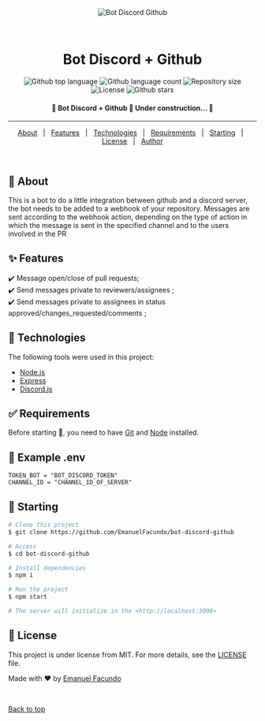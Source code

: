 <div align="center" id="top"> 
  <img src="./.github/app.gif" alt="Bot Discord Github" />

  &#xa0;

  <!-- <a href="https://botdiscordgithub.netlify.app">Demo</a> -->
</div>

<h1 align="center">Bot Discord + Github</h1>

<p align="center">
  <img alt="Github top language" src="https://img.shields.io/github/languages/top/EmanuelFacundo/bot-discord-github?color=558b2f">

  <img alt="Github language count" src="https://img.shields.io/github/languages/count/EmanuelFacundo/bot-discord-github?color=558b2f">

  <img alt="Repository size" src="https://img.shields.io/github/repo-size/EmanuelFacundo/bot-discord-github?color=558b2f">

  <img alt="License" src="https://img.shields.io/github/license/EmanuelFacundo/bot-discord-github?color=558b2f">

  <!-- <img alt="Github issues" src="https://img.shields.io/github/issues/EmanuelFacundo/bot-discord-github?color=56BEB8" /> -->

  <!-- <img alt="Github forks" src="https://img.shields.io/github/forks/EmanuelFacundo/bot-discord-github?color=56BEB8" /> -->

  <img alt="Github stars" src="https://img.shields.io/github/stars/EmanuelFacundo/bot-discord-github?color=558b2f" />
</p>

<!-- Status -->

<h4 align="center"> 
	🚧  Bot Discord + Github 🚀 Under construction...  🚧
</h4> 

<hr> 

<p align="center">
  <a href="#dart-about">About</a> &#xa0; | &#xa0; 
  <a href="#sparkles-features">Features</a> &#xa0; | &#xa0;
  <a href="#rocket-technologies">Technologies</a> &#xa0; | &#xa0;
  <a href="#white_check_mark-requirements">Requirements</a> &#xa0; | &#xa0;
  <a href="#checkered_flag-starting">Starting</a> &#xa0; | &#xa0;
  <a href="#memo-license">License</a> &#xa0; | &#xa0;
  <a href="https://github.com/{{YOUR_GITHUB_USERNAME}}" target="_blank">Author</a>
</p>

<br>

## :dart: About ##

This is a bot to do a little integration between github and a discord server, the bot needs to be added to a webhook of your repository.
Messages are sent according to the webhook action, depending on the type of action in which the message is sent in the specified channel and to the users involved in the PR

## :sparkles: Features ##

:heavy_check_mark: Message open/close of pull requests;\
:heavy_check_mark: Send messages private to reviewers/assignees ;\
:heavy_check_mark: Send messages private to assignees in status approved/changes_requested/comments ;
<!-- :heavy_check_mark: Feature 3; -->

## :rocket: Technologies ##

The following tools were used in this project:

- [Node.js](https://nodejs.org/en/)
- [Express](https://expressjs.com/pt-br/)
- [Discord.js](https://discord.js.org/#/)

## :white_check_mark: Requirements ##

Before starting :checkered_flag:, you need to have [Git](https://git-scm.com) and [Node](https://nodejs.org/en/) installed.

## :seedling: Example .env

```.env
TOKEN_BOT = "BOT_DISCORD_TOKEN"
CHANNEL_ID = "CHANNEL_ID_OF_SERVER"
```

## :checkered_flag: Starting ##

```bash
# Clone this project
$ git clone https://github.com/EmanuelFacundo/bot-discord-github

# Access
$ cd bot-discord-github

# Install dependencies
$ npm i

# Run the project
$ npm start

# The server will initialize in the <http://localhost:3000>
```

## :memo: License ##

This project is under license from MIT. For more details, see the [LICENSE](LICENSE.md) file.


Made with :heart: by <a href="https://github.com/EmanuelFacundo" target="_blank">Emanuel Facundo</a>

&#xa0;

<a href="#top">Back to top</a>
